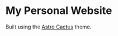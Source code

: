 # My Personal Website

Built using the [Astro Cactus](https://astro.build/themes/details/astro-cactus/) theme.
